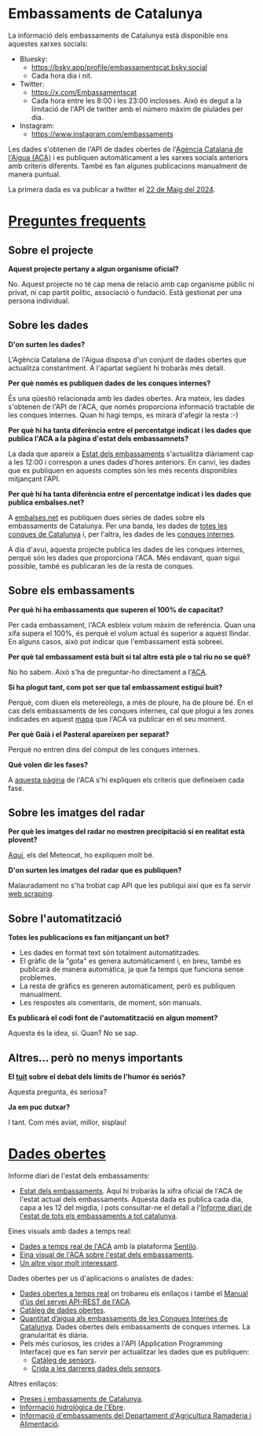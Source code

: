 # Embassaments de Catalunya

La informació dels embassaments de Catalunya està disponible ens aquestes xarxes socials:

- Bluesky:
  - https://bsky.app/profile/embassamentscat.bsky.social
  - Cada hora dia i nit.
- Twitter:
  - https://x.com/Embassamentscat
  - Cada hora entre les 8:00 i les 23:00 inclosses. Això és degut a la límitació de l'API de twitter amb el número màxim de piulades per dia. 
- Instagram:
  - https://www.instagram.com/embassaments

Les dades s'obtenen de l'API de dades obertes de l'[Agència Catalana de l'Aigua (ACA)](https://aca.gencat.cat/ca/inici/index.html) i es publiquen automàticament a les xarxes socials anteriors amb criteris diferents. També es fan algunes publicacions manualment de manera puntual. 

La primera dada es va publicar a twitter el [22 de Maig del 2024](https://x.com/Embassamentscat/status/1793296839057301744).

# [Preguntes frequents](#preguntesfrequents)

## Sobre el projecte

**Aquest projecte pertany a algun organisme oficial?** 

No. Aquest projecte no té cap mena de relació amb cap organisme públic ni privat, ni cap partit polític, associació o fundació. Està gestionat per una persona individual.

## Sobre les dades

**D'on surten les dades?** 

L'Agència Catalana de l'Aigua disposa d'un conjunt de dades obertes que actualitza constantment. A l'apartat següent hi trobaràs més detall.

**Per què només es publiquen dades de les conques internes?**

És una qüestió relacionada amb les dades obertes. Ara mateix, les dades s'obtenen de l'API de l'ACA, que només proporciona informació tractable de les conques internes. Quan hi hagi temps, es mirarà d'afegir la resta :-)

**Per què hi ha tanta diferència entre el percentatge indicat i les dades que publica l'ACA a la pàgina d'estat dels embassamnets?**

La dada que apareix a [Estat dels embassaments](https://aca.gencat.cat/ca/laigua/estat-del-medi-hidric/recursos-disponibles/estat-de-les-reserves-daigua-als-embassaments/) s'actualitza diàriament cap a les 12:00 i correspon a unes dades d'hores anteriors. En canvi, les dades que es publiquen en aquests comptes són les més recents disponibles mitjançant l'API.

**Per què hi ha tanta diferència entre el percentatge indicat i les dades que publica embalses.net?**

A [embalses.net](https://www.embalses.net) es publiquen dues sèries de dades sobre els embassaments de Catalunya. Per una banda, les dades de [totes les conques de Catalunya](https://www.embalses.net/comunidad-10-cataluna.html) i, per l'altra, les dades de les [conques internes](https://www.embalses.net/cuenca-11-cataluna-interna.html).

A dia d'avui, aquesta projecte publica les dades de les conques internes, perquè són les dades que proporciona l'ACA. Més endavant, quan sigui possible, també es publicaran les de la resta de conques.

## Sobre els embassaments

**Per què hi ha embassaments que superen el 100% de capacitat?**

Per cada embassament, l'ACA esbleix volum màxim de referència. Quan una xifa supera el 100%, és perquè el volum actual és superior a aquest llindar. En alguns casos, això pot indicar que l'embassament està sobreei.

**Per què tal embassament està buit si tal altre està ple o tal riu no se què?**

No ho sabem. Això s'ha de preguntar-ho directament a l'[ACA](https://x.com/aigua_cat).

**Si ha plogut tant, com pot ser que tal embassament estigui buit?**

Perquè, com diuen els metereòlegs, a més de ploure, ha de ploure bé. En el cas dels embassaments de les conques internes, cal que plogui a les zones indicades en aquest [mapa](https://x.com/aigua_cat/status/1662007831199989760) que l'ACA va publicar en el seu moment.

**Per què Gaià i el Pasteral apareixen per separat?**

Perquè no entren dins del còmput de les conques internes. 

**Què volen dir les fases?**

A [aquesta pàgina](https://sequera.gencat.cat/ca/accions/el-semafor-de-la-sequera/index.html) de l'ACA s'hi expliquen els criteris que defineixen cada fase.

## Sobre les imatges del radar

**Per què les imatges del radar no mostren precipitació sí en realitat està plovent?**

[Aquí](https://x.com/meteocat/status/1892876743951675486), els del Meteocat, ho expliquen molt bé.

**D'on surten les imatges del radar que es publiquen?**

Malauradament no s'ha trobat cap API que les publiqui així que es fa servir [web scraping](https://ca.wikipedia.org/wiki/Web_scraping).

## Sobre l'automatització

**Totes les publicacions es fan mitjançant un bot?**

- Les dades en format text són totalment automatitzades. 
- El gràfic de la "gota" es genera automàticament i, en breu, també es publicarà de manera automàtica, ja que fa temps que funciona sense problemes.
- La resta de gràfics es generen automàticament, però es publiquen manualment.
- Les respostes als comentaris, de moment, són manuals.

**Es publicarà el codi font de l'automatització en algun moment?** 

Aquesta és la idea, sí. Quan? No se sap.

## Altres... però no menys importants

**El [tuit](https://x.com/Embassamentscat/status/1903815824713929078) sobre el debat dels límits de l'humor és seriós?** 

Aquesta pregunta, és seriosa?

**Ja em puc dutxar?**

I tant. Com més aviat, millor, sisplau!

# [Dades obertes](#dadesobertes)

Informe diari de l'estat dels embassaments:

- [Estat dels embassaments](https://aca.gencat.cat/ca/laigua/estat-del-medi-hidric/recursos-disponibles/estat-de-les-reserves-daigua-als-embassaments/). Aquí hi trobaràs la xifra oficial de l'ACA de l'estat actual dels embassaments. Aquesta dada es publica cada dia, capa a les 12 del migdia, i pots consultar-ne el detall a l'[Informe diari de l'estat de tots els embassaments a tot catalunya](https://info.aca.gencat.cat/ca/aca/informacio/informesdwh/dades_embassaments_ca.pdf).

Eines visuals amb dades a temps real:
  - [Dades a temps real de l'ACA](http://aca-web.gencat.cat/sdim2/visor/) amb la plataforma [Sentilo](https://www.sentilo.io/).
  - [Eina visual de l'ACA sobre l'estat dels embassaments](https://aca.gencat.cat/ca/laigua/consulta-de-dades/dades-obertes/visualitzacio-interactiva-dades/estat-embassaments/).
  - [Un altre visor molt interessant](https://aplicacions.aca.gencat.cat/aetr/vishid/#ara).

Dades obertes per us d'aplicacions o analístes de dades:

- [Dades obertes a temps real](https://aca.gencat.cat/ca/laigua/consulta-de-dades/dades-obertes/dades-obertes-temps-real/) on trobareu els enllaços i també el [Manual d’ús del servei API-REST de l'ACA](https://aca.gencat.cat/web/.content/20_Aigua/08_consulta_de_dades/01_dades_obertes/02_dades_obertes_a_temps_real/us_serveis_dades_API_REST.pdf).
- [Catàleg de dades obertes](https://aca.gencat.cat/ca/laigua/consulta-de-dades/dades-obertes/cataleg-dades-obertes/).
- [Quantitat d’aigua als embassaments de les Conques Internes de Catalunya](https://analisi.transparenciacatalunya.cat/Medi-Ambient/Quantitat-d-aigua-als-embassaments-de-les-Conques-/gn9e-3qhr/about_data). Dades obertes dels embassaments de conques internes. La granularitat és diària.
- Pels més curiosos, les crides a l'API (Application Programming Interface) que es fan servir per actualitzar les dades que es publiquen:
  - [Catàleg de sensors](http://aca-web.gencat.cat/sdim2/apirest/catalog?componentType=embassament).
  - [Crida a les darreres dades dels sensors](http://aca-web.gencat.cat/sdim2/apirest/data/EMBASSAMENT-EST).

Altres enllaços:
- [Preses i embassaments de Catalunya](https://aca.gencat.cat/ca/laigua/infraestructures/preses-i-embassaments).
- [Informació hidrològica de l'Ebre](https://www.saihebro.com/homepage/estado-cuenca-ebro).
- [Informació d'embassaments del Departament d'Agricultura Ramaderia i Alimentació](https://agricultura.gencat.cat/ca/ambits/desenvolupament-rural/infraestructures-agraries/dar_regadius/estat-embassaments-catalunya/index.html).
